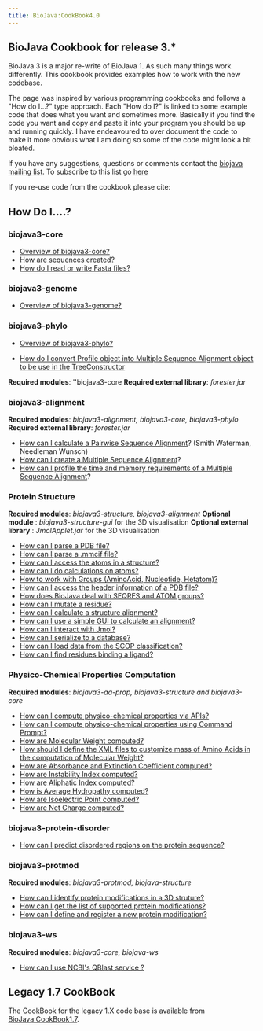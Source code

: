 ```yaml
---
title: BioJava:CookBook4.0
---
```


BioJava Cookbook for release 3.\*
---------------------------------

BioJava 3 is a major re-write of BioJava 1. As such many things work
differently. This cookbook provides examples how to work with the new
codebase.

The page was inspired by various programming cookbooks and follows a
"How do I...?" type approach. Each "How do I?" is linked to some example
code that does what you want and sometimes more. Basically if you find
the code you want and copy and paste it into your program you should be
up and running quickly. I have endeavoured to over document the code to
make it more obvious what I am doing so some of the code might look a
bit bloated.

If you have any suggestions, questions or comments contact the [biojava
mailing list](mailto:biojava-l@biojava.org). To subscribe to this list
go [here](http://biojava.org/mailman/listinfo/biojava-l)

If you re-use code from the cookbook please cite:

How Do I....?
-------------

### biojava3-core

-   [Overview of
    biojava3-core?](BioJava:CookBook:Core:Overview "wikilink")
-   [How are sequences
    created?](BioJava:CookBook:Core:Sequences "wikilink")
-   [How do I read or write Fasta
    files?](BioJava:CookBook:Core:FastaReadWrite "wikilink")

### biojava3-genome

-   [Overview of
    biojava3-genome?](BioJava:CookBook:genome:Overview "wikilink")

### biojava3-phylo

-   [Overview of
    biojava3-phylo?](BioJava:CookBook:Phylo:Overview "wikilink")

<!-- -->

-   [How do I convert Profile object into Multiple Sequence Alignment
    object to be use in the
    TreeConstructor](BioJava:CookBook:Phylo:ProfileToMSA "wikilink")

**Required modules**: ''biojava3-core **Required external library**:
*forester.jar*

### biojava3-alignment

**Required modules**: *biojava3-alignment, biojava3-core,
biojava3-phylo* **Required external library**: *forester.jar*

-   [How can I calculate a Pairwise Sequence
    Alignment](BioJava:CookBook3:PSA "wikilink")? (Smith Waterman,
    Needleman Wunsch)
-   [How can I create a Multiple Sequence
    Alignment](BioJava:CookBook3:MSA "wikilink")?
-   [How can I profile the time and memory requirements of a Multiple
    Sequence Alignment](BioJava:CookBook3:MSAProfiler "wikilink")?

### Protein Structure

**Required modules**: *biojava3-structure, biojava3-alignment*
**Optional module** : *biojava3-structure-gui* for the 3D visualisation
**Optional external library** : *JmolApplet.jar* for the 3D
visualisation

-   [How can I parse a PDB
    file?](BioJava:CookBook:PDB:read3.0 "wikilink")
-   [How can I parse a .mmcif
    file?](BioJava:CookBook:PDB:mmcif "wikilink")
-   [How can I access the atoms in a
    structure?](BioJava:CookBook:PDB:atoms "wikilink")
-   [How can I do calculations on
    atoms?](BioJava:CookBook:PDB:atomsCalc "wikilink")
-   [How to work with Groups (AminoAcid, Nucleotide,
    Hetatom)?](BioJava:CookBook:PDB:groups "wikilink")
-   [How can I access the header information of a PDB
    file?](BioJava:CookBook:PDB:header "wikilink")
-   [How does BioJava deal with SEQRES and ATOM
    groups?](BioJava:CookBook:PDB:seqres "wikilink")
-   [How can I mutate a
    residue?](BioJava:CookBook:PDB:mutate "wikilink")
-   [How can I calculate a structure
    alignment?](BioJava:CookBook:PDB:align "wikilink")
-   [How can I use a simple GUI to calculate an
    alignment?](BioJava:CookBook:PDB:alignGUI "wikilink")
-   [How can I interact with
    Jmol?](BioJava:CookBook:PDB:Jmol "wikilink")
-   [How can I serialize to a
    database?](BioJava:CookBook:PDB:hibernate "wikilink")
-   [How can I load data from the SCOP
    classification?](BioJava:CookBook:PDB:SCOP "wikilink")
-   [How can I find residues binding a
    ligand?](BioJava:CookBook:PDB:ligands "wikilink")

### Physico-Chemical Properties Computation

**Required modules**: *biojava3-aa-prop, biojava3-structure and
biojava3-core*

-   [How can I compute physico-chemical properties via
    APIs?](BioJava:CookBook:AAPROP:main "wikilink")
-   [How can I compute physico-chemical properties using Command
    Prompt?](BioJava:CookBook:AAPROP:commandprompt "wikilink")
-   [How are Molecular Weight
    computed?](BioJava:CookBook:AAPROP:molecularweight "wikilink")
-   [How should I define the XML files to customize mass of Amino Acids
    in the computation of Molecular
    Weight?](BioJava:CookBook:AAPROP:xmlfiles "wikilink")
-   [How are Absorbance and Extinction Coefficient
    computed?](BioJava:CookBook:AAPROP:absorbanceandextinctioncoefficient "wikilink")
-   [How are Instability Index
    computed?](BioJava:CookBook:AAPROP:instabilityindex "wikilink")
-   [How are Aliphatic Index
    computed?](BioJava:CookBook:AAPROP:aliphaticindex "wikilink")
-   [How is Average Hydropathy
    computed?](BioJava:CookBook:AAPROP:averagehydropathyvalue "wikilink")
-   [How are Isoelectric Point
    computed?](BioJava:CookBook:AAPROP:isoelectricpoint "wikilink")
-   [How are Net Charge
    computed?](BioJava:CookBook:AAPROP:netcharge "wikilink")

### biojava3-protein-disorder

-   [How can I predict disordered regions on the protein
    sequence?](BioJava:CookBook3:ProteinDisorder "wikilink")

### biojava3-protmod

**Required modules**: *biojava3-protmod, biojava-structure*

-   [How can I identify protein modifications in a 3D
    struture?](BioJava:CookBook3:ProtMod "wikilink")
-   [How can I get the list of supported protein
    modifications?](BioJava:CookBook3:SupportedProtMod "wikilink")
-   [How can I define and register a new protein
    modification?](BioJava:CookBook3:AddProtMod "wikilink")

### biojava3-ws

**Required modules**: *biojava3-core, biojava-ws*

-   [How can I use NCBI's QBlast service
    ?](BioJava:CookBook3:NCBIQBlastService "wikilink")

Legacy 1.7 CookBook
-------------------

The CookBook for the legacy 1.X code base is available from
<BioJava:CookBook1.7>.
